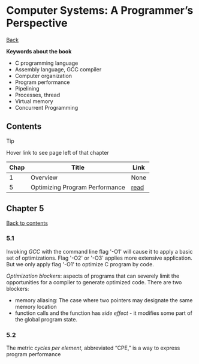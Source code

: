# Computer Systems: A Programmer’s Perspective
[Back](/README.md)

__Keywords about the book__
- C programming language
- Assembly language, GCC compiler
- Computer organization
- Program performance
- Pipelining
- Processes, thread
- Virtual memory
- Concurrent Programming

## Contents
> [!Tip]
> Hover link to see page left of that chapter

Chap | Title | Link
---- | ---- | ----
1 | Overview | None
5 | Optimizing Program Performance | [read]

## Chapter 5
<!-- Change page number after reading to update -->
[read]: /COMPUTER_SYSTEMS.md#chapter-5 "480"
[Back to contents](/COMPUTER_SYSTEMS.md#contents)

### 5.1
Invoking _GCC_ with the command line flag '-O1' will cause it to apply a basic set of optimizations. Flag '-O2' or '-O3' applies more extensive application. But we only apply flag '-O1' to optimize C program by code.

_Optimization blockers_: aspects of programs that can severely limit the opportunities for a compiler to generate optimized code. There are two blockers:
* memory aliasing: The case where two pointers may designate the same memory location
* function calls and the function has _side effect_ - it modifies some part of the global program state.

### 5.2
The metric _cycles per element_, abbreviated “CPE,” is a way to express program performance


